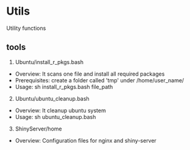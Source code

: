 # Utils
Utility functions

## tools
1. Ubuntu/install_r_pkgs.bash
  - Overview: It scans one file and install all required packages
  - Prerequisites: create a folder called 'tmp' under /home/user_name/
  - Usage: sh install_r_pkgs.bash file_path
  
2. Ubuntu/ubuntu_cleanup.bash
  - Overview: It cleanup ubuntu system
  - Usage: sh ubuntu_cleanup.bash

3. ShinyServer/home
  - Overview: Configuration files for nginx and shiny-server
